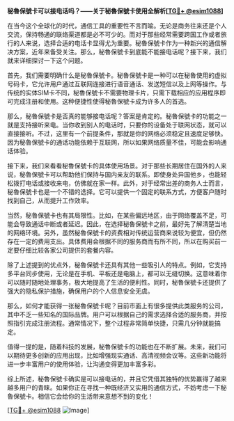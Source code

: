 **秘魯保號卡可以接电话吗？——关于秘魯保號卡使用全解析[[TG💪+ @esim1088](https://t.me/s/esim1088)]**

在当今这个全球化的时代，通信工具的重要性不言而喻。无论是商务往来还是个人交流，保持畅通的联络渠道都是必不可少的。而对于那些经常需要跨国工作或者旅行的人来说，选择合适的电话卡显得尤为重要。秘魯保號卡作为一种新兴的通信解决方案，近年来备受关注。那么，秘魯保號卡到底能不能接电话呢？接下来，我们就来详细探讨一下这个问题。

首先，我们需要明确什么是秘魯保號卡。秘魯保號卡是一种可以在秘魯使用的虚拟号码卡，它允许用户通过互联网连接进行语音通话、发送短信以及上网等操作。与传统的实体SIM卡不同，秘魯保號卡不需要物理卡片，只需下载相应的应用程序即可完成注册和使用。这种便捷性使得秘魯保號卡成为许多人的首选。

那么，秘魯保號卡是否真的能够接电话呢？答案是肯定的。秘魯保號卡的功能之一就是支持接听来电。当你收到别人的电话时，只要你的设备处于联网状态，就可以直接接听。不过，这里有一个前提条件，那就是你的网络必须稳定且速度足够快。因为秘魯保號卡的通话功能依赖于互联网，所以如果网络质量不佳，可能会影响通话体验。

接下来，我们来看看秘魯保號卡的具体使用场景。对于那些长期居住在国外的人来说，秘魯保號卡可以帮助他们保持与国内亲友的联系。即使身处异国他乡，也能轻松拨打电话或接收来电，仿佛就在家一样。此外，对于经常出差的商务人士而言，秘魯保號卡也是一个不错的选择。它可以提供一个固定的联系方式，方便客户随时找到自己，从而提升工作效率。

当然，秘魯保號卡也有其局限性。比如，在某些偏远地区，由于网络覆盖不足，可能会导致通话中断或者延迟。因此，在选择秘魯保號卡之前，最好先了解清楚当地的网络环境。另外，虽然秘魯保號卡的资费相对传统运营商来说较为便宜，但仍然存在一定的费用支出。具体费用会根据不同的服务商而有所不同，所以在购买前一定要仔细比较各家公司提供的套餐内容。

除了上述提到的优点外，秘魯保號卡还具有其他一些吸引人的特点。例如，它支持多平台同步使用，无论是在手机、平板还是电脑上，都可以无缝切换。这意味着你可以随时随地处理事务，极大地提高了生活的便利性。同时，秘魯保號卡还提供了强大的隐私保护措施，确保用户的个人信息安全无虞。

那么，如何才能获得一张秘魯保號卡呢？目前市面上有很多提供此类服务的公司，其中不乏一些知名的国际品牌。用户可以根据自己的需求选择合适的服务商，并按照指引完成注册流程。通常情况下，整个过程非常简单快捷，只需几分钟就能搞定。

值得一提的是，随着科技的发展，秘魯保號卡的功能也在不断扩展。未来，我们可以期待更多创新的应用出现，比如增强现实通话、高清视频会议等。这些新功能将进一步丰富用户的使用体验，让沟通变得更加丰富多彩。

综上所述，秘魯保號卡确实是可以接电话的，并且它凭借其独特的优势赢得了越来越多用户的青睐。如果你正在寻找一种既经济又实用的通信方式，不妨考虑一下秘魯保號卡。相信它会给你的生活带来意想不到的变化！

[[TG💪+ @esim1088](https://t.me/s/esim1088) ![Image](https://i.postimg.cc/4NQfJmqS/Snipaste-2025-05-13-00-14-12.png)]